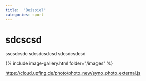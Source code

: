 ```yaml
---
title:  "Beispiel"
categories: sport
---
```

# sdcscsd
sscsdcsdc
sdcsdcsdcsd
sdcsdcsdcsd

{% include image-gallery.html folder="/images" %}

https://cloud.upfing.de/photo/photo_new/syno_photo_external.js
